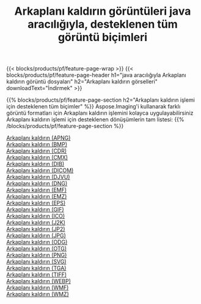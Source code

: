 ﻿---
title: Arkaplanı kaldırın görüntüleri java aracılığıyla, desteklenen tüm görüntü biçimleri 
weight: 3920
url: /tr/java/remove-background 
lang: tr
langdirlevel: 2
locales: zh-hans,ja,it,ru,de,es,fr,nl,id,lt,pl,pt,vi,tr,ko,zh-hant,ar,hi,th,sv,cs,uk,he
description: Aspose.Imaging'i kullanarak, java Aracılığıyla kolayca Arkaplanı kaldırın görüntüleri oluşturabilirsiniz
---

{{< blocks/products/pf/feature-page-wrap >}}
{{< blocks/products/pf/feature-page-header h1="java aracılığıyla Arkaplanı kaldırın görüntü dosyaları" h2="Arkaplanı kaldırın görselleri" downloadText="İndirmek" >}}


{{% blocks/products/pf/feature-page-section  h2="Arkaplanı kaldırın işlemi için desteklenen tüm biçimler" %}}
Aspose.Imaging'i kullanarak farklı görüntü formatları için Arkaplanı kaldırın işlemini kolayca uygulayabilirsiniz
<br/>
Arkaplanı kaldırın işlemi için desteklenen dönüşümlerin tam listesi:
{{% /blocks/products/pf/feature-page-section %}}
<div class="container-fluid productfamilypage bg-gray">
    <div class="convertypes bg-gray agp-content section">
        <div class="container">
		<div class="row other-converters">
		    <div class='col-md-2 other-converter remove-lp remove-rp'><a href="/imaging/tr/java/remove-background/apng" >Arkaplanı kaldırın (APNG)</a></div><div class='col-md-2 other-converter remove-lp remove-rp'><a href="/imaging/tr/java/remove-background/bmp" >Arkaplanı kaldırın (BMP)</a></div><div class='col-md-2 other-converter remove-lp remove-rp'><a href="/imaging/tr/java/remove-background/cdr" >Arkaplanı kaldırın (CDR)</a></div><div class='col-md-2 other-converter remove-lp remove-rp'><a href="/imaging/tr/java/remove-background/cmx" >Arkaplanı kaldırın (CMX)</a></div><div class='col-md-2 other-converter remove-lp remove-rp'><a href="/imaging/tr/java/remove-background/dib" >Arkaplanı kaldırın (DIB)</a></div><div class='col-md-2 other-converter remove-lp remove-rp'><a href="/imaging/tr/java/remove-background/dicom" >Arkaplanı kaldırın (DICOM)</a></div><div class='col-md-2 other-converter remove-lp remove-rp'><a href="/imaging/tr/java/remove-background/djvu" >Arkaplanı kaldırın (DJVU)</a></div><div class='col-md-2 other-converter remove-lp remove-rp'><a href="/imaging/tr/java/remove-background/dng" >Arkaplanı kaldırın (DNG)</a></div><div class='col-md-2 other-converter remove-lp remove-rp'><a href="/imaging/tr/java/remove-background/emf" >Arkaplanı kaldırın (EMF)</a></div><div class='col-md-2 other-converter remove-lp remove-rp'><a href="/imaging/tr/java/remove-background/emz" >Arkaplanı kaldırın (EMZ)</a></div><div class='col-md-2 other-converter remove-lp remove-rp'><a href="/imaging/tr/java/remove-background/eps" >Arkaplanı kaldırın (EPS)</a></div><div class='col-md-2 other-converter remove-lp remove-rp'><a href="/imaging/tr/java/remove-background/gif" >Arkaplanı kaldırın (GIF)</a></div><div class='col-md-2 other-converter remove-lp remove-rp'><a href="/imaging/tr/java/remove-background/ico" >Arkaplanı kaldırın (ICO)</a></div><div class='col-md-2 other-converter remove-lp remove-rp'><a href="/imaging/tr/java/remove-background/j2k" >Arkaplanı kaldırın (J2K)</a></div><div class='col-md-2 other-converter remove-lp remove-rp'><a href="/imaging/tr/java/remove-background/jp2" >Arkaplanı kaldırın (JP2)</a></div><div class='col-md-2 other-converter remove-lp remove-rp'><a href="/imaging/tr/java/remove-background/jpg" >Arkaplanı kaldırın (JPG)</a></div><div class='col-md-2 other-converter remove-lp remove-rp'><a href="/imaging/tr/java/remove-background/odg" >Arkaplanı kaldırın (ODG)</a></div><div class='col-md-2 other-converter remove-lp remove-rp'><a href="/imaging/tr/java/remove-background/otg" >Arkaplanı kaldırın (OTG)</a></div><div class='col-md-2 other-converter remove-lp remove-rp'><a href="/imaging/tr/java/remove-background/png" >Arkaplanı kaldırın (PNG)</a></div><div class='col-md-2 other-converter remove-lp remove-rp'><a href="/imaging/tr/java/remove-background/svg" >Arkaplanı kaldırın (SVG)</a></div><div class='col-md-2 other-converter remove-lp remove-rp'><a href="/imaging/tr/java/remove-background/tga" >Arkaplanı kaldırın (TGA)</a></div><div class='col-md-2 other-converter remove-lp remove-rp'><a href="/imaging/tr/java/remove-background/tiff" >Arkaplanı kaldırın (TIFF)</a></div><div class='col-md-2 other-converter remove-lp remove-rp'><a href="/imaging/tr/java/remove-background/webp" >Arkaplanı kaldırın (WEBP)</a></div><div class='col-md-2 other-converter remove-lp remove-rp'><a href="/imaging/tr/java/remove-background/wmf" >Arkaplanı kaldırın (WMF)</a></div><div class='col-md-2 other-converter remove-lp remove-rp'><a href="/imaging/tr/java/remove-background/wmz" >Arkaplanı kaldırın (WMZ)</a></div>
                </div>
        </div>
    </div>
</div>
<br/>
